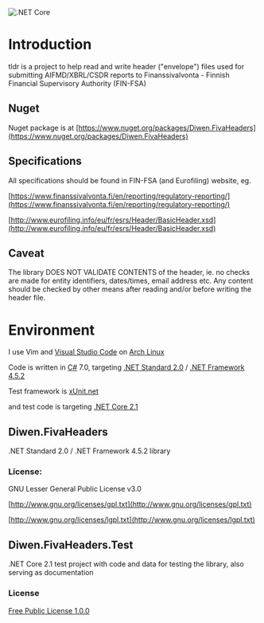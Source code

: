![.NET Core](https://github.com/dgm9704/tldr/workflows/.NET%20Core/badge.svg)

# Introduction 
tldr is a project to help read and write header ("envelope") files used for submitting AIFMD/XBRL/CSDR reports
to Finanssivalvonta - Finnish Financial Supervisory Authority (FIN-FSA)

## Nuget
Nuget package is at [https://www.nuget.org/packages/Diwen.FivaHeaders](https://www.nuget.org/packages/Diwen.FivaHeaders)

## Specifications
All specifications should be found in FIN-FSA (and Eurofiling) website, eg.

[https://www.finanssivalvonta.fi/en/reporting/regulatory-reporting/](https://www.finanssivalvonta.fi/en/reporting/regulatory-reporting/)

[http://www.eurofiling.info/eu/fr/esrs/Header/BasicHeader.xsd](http://www.eurofiling.info/eu/fr/esrs/Header/BasicHeader.xsd)

## Caveat
The library DOES NOT VALIDATE CONTENTS of the header, ie. no checks are made for entity identifiers, dates/times, email address etc.
Any content should be checked by other means after reading and/or before writing the header file.

# Environment
I use Vim and [Visual Studio Code](https://code.visualstudio.com/) 
on [Arch Linux](https://www.archlinux.org/)

Code is written in [C#](https://docs.microsoft.com/en-us/dotnet/csharp/index) 7.0, targeting 
[.NET Standard 2.0](https://github.com/dotnet/standard/blob/master/docs/versions/netstandard2.0.md) / 
[.NET Framework 4.5.2](https://docs.microsoft.com/en-us/dotnet/framework/)


Test framework is [xUnit.net](https://xunit.github.io/)

and test code is targeting [.NET Core 2.1](https://docs.microsoft.com/en-us/dotnet/core/)

## Diwen.FivaHeaders
.NET Standard 2.0 / .NET Framework 4.5.2 library

### License:
GNU Lesser General Public License v3.0

[http://www.gnu.org/licenses/gpl.txt](http://www.gnu.org/licenses/gpl.txt)

[http://www.gnu.org/licenses/lgpl.txt](http://www.gnu.org/licenses/lgpl.txt)


## Diwen.FivaHeaders.Test
.NET Core 2.1 test project with code and data for testing the library, also serving as documentation

### License
[Free Public License 1.0.0](https://opensource.org/licenses/FPL-1.0.0)
